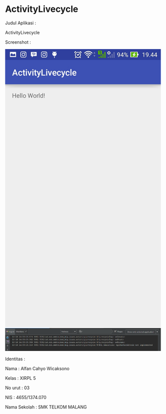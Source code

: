 # ActivityLivecycle

Judul Aplikasi :

ActivityLivecycle

Screenshot :

![Screenshot_2016-10-09-19-44-53.jpg](https://github.com/Alfan11/ActivityLivecycle/blob/master/Screenshot_2016-10-09-19-44-53.jpg)
![satu.PNG](https://github.com/Alfan11/ActivityLivecycle/blob/master/satu.PNG)

Identitas :

Nama : Alfan Cahyo Wicaksono

Kelas : XIRPL 5

No urut : 03

NIS : 4655/1374.070

Nama Sekolah : SMK TELKOM MALANG
